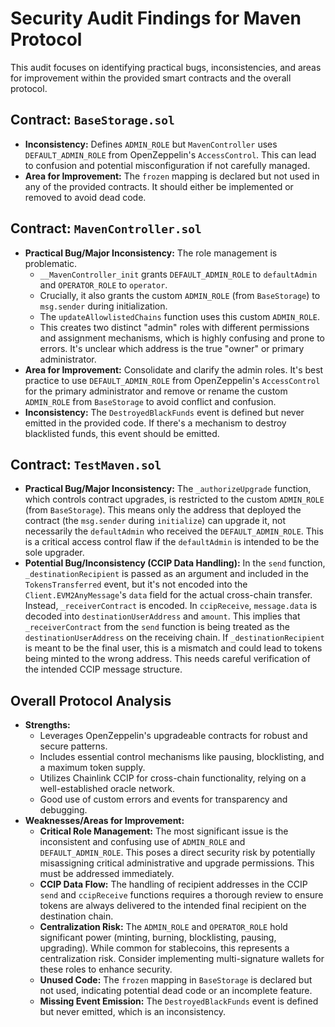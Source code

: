 # Security Audit Findings for Maven Protocol

This audit focuses on identifying practical bugs, inconsistencies, and areas for improvement within the provided smart contracts and the overall protocol.

## Contract: `BaseStorage.sol`

*   **Inconsistency:** Defines `ADMIN_ROLE` but `MavenController` uses `DEFAULT_ADMIN_ROLE` from OpenZeppelin's `AccessControl`. This can lead to confusion and potential misconfiguration if not carefully managed.
*   **Area for Improvement:** The `frozen` mapping is declared but not used in any of the provided contracts. It should either be implemented or removed to avoid dead code.

## Contract: `MavenController.sol`

*   **Practical Bug/Major Inconsistency:** The role management is problematic.
    *   `__MavenController_init` grants `DEFAULT_ADMIN_ROLE` to `defaultAdmin` and `OPERATOR_ROLE` to `operator`.
    *   Crucially, it also grants the custom `ADMIN_ROLE` (from `BaseStorage`) to `msg.sender` during initialization.
    *   The `updateAllowlistedChains` function uses this custom `ADMIN_ROLE`.
    *   This creates two distinct "admin" roles with different permissions and assignment mechanisms, which is highly confusing and prone to errors. It's unclear which address is the true "owner" or primary administrator.
*   **Area for Improvement:** Consolidate and clarify the admin roles. It's best practice to use `DEFAULT_ADMIN_ROLE` from OpenZeppelin's `AccessControl` for the primary administrator and remove or rename the custom `ADMIN_ROLE` from `BaseStorage` to avoid conflict and confusion.
*   **Inconsistency:** The `DestroyedBlackFunds` event is defined but never emitted in the provided code. If there's a mechanism to destroy blacklisted funds, this event should be emitted.

## Contract: `TestMaven.sol`

*   **Practical Bug/Major Inconsistency:** The `_authorizeUpgrade` function, which controls contract upgrades, is restricted to the custom `ADMIN_ROLE` (from `BaseStorage`). This means only the address that deployed the contract (the `msg.sender` during `initialize`) can upgrade it, not necessarily the `defaultAdmin` who received the `DEFAULT_ADMIN_ROLE`. This is a critical access control flaw if the `defaultAdmin` is intended to be the sole upgrader.
*   **Potential Bug/Inconsistency (CCIP Data Handling):** In the `send` function, `_destinationRecipient` is passed as an argument and included in the `TokensTransferred` event, but it's not encoded into the `Client.EVM2AnyMessage`'s `data` field for the actual cross-chain transfer. Instead, `_receiverContract` is encoded. In `ccipReceive`, `message.data` is decoded into `destinationUserAddress` and `amount`. This implies that `_receiverContract` from the `send` function is being treated as the `destinationUserAddress` on the receiving chain. If `_destinationRecipient` is meant to be the final user, this is a mismatch and could lead to tokens being minted to the wrong address. This needs careful verification of the intended CCIP message structure.

## Overall Protocol Analysis

*   **Strengths:**
    *   Leverages OpenZeppelin's upgradeable contracts for robust and secure patterns.
    *   Includes essential control mechanisms like pausing, blocklisting, and a maximum token supply.
    *   Utilizes Chainlink CCIP for cross-chain functionality, relying on a well-established oracle network.
    *   Good use of custom errors and events for transparency and debugging.
*   **Weaknesses/Areas for Improvement:**
    *   **Critical Role Management:** The most significant issue is the inconsistent and confusing use of `ADMIN_ROLE` and `DEFAULT_ADMIN_ROLE`. This poses a direct security risk by potentially misassigning critical administrative and upgrade permissions. This must be addressed immediately.
    *   **CCIP Data Flow:** The handling of recipient addresses in the CCIP `send` and `ccipReceive` functions requires a thorough review to ensure tokens are always delivered to the intended final recipient on the destination chain.
    *   **Centralization Risk:** The `ADMIN_ROLE` and `OPERATOR_ROLE` hold significant power (minting, burning, blocklisting, pausing, upgrading). While common for stablecoins, this represents a centralization risk. Consider implementing multi-signature wallets for these roles to enhance security.
    *   **Unused Code:** The `frozen` mapping in `BaseStorage` is declared but not used, indicating potential dead code or an incomplete feature.
    *   **Missing Event Emission:** The `DestroyedBlackFunds` event is defined but never emitted, which is an inconsistency.
